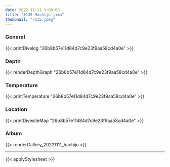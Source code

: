 ```yaml
---
date: 2022-11-11 3:00:00
title: "#135 Hachijo-jima"
thumbnail: "/135.jpeg"
---
```


### General

{{< printDivelog "26b8b57e11d84d7c9e23f9aa58cd4a0e" >}}

### Depth

{{< renderDepthGraph "26b8b57e11d84d7c9e23f9aa58cd4a0e" >}}

### Temperature

{{< printTemperature "26b8b57e11d84d7c9e23f9aa58cd4a0e" >}}

### Location

{{< printDivesiteMap "26b8b57e11d84d7c9e23f9aa58cd4a0e" >}}

### Album

{{< renderGallery_20221111_hachijo >}}

---

{{< applyStylesheet >}}
